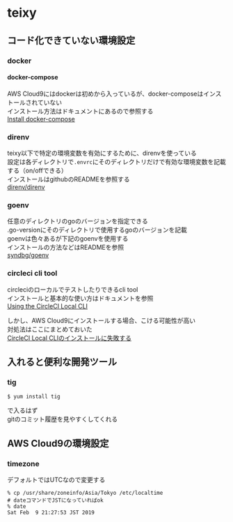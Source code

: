 # teixy

## コード化できていない環境設定
### docker
#### docker-compose
AWS Cloud9にはdockerは初めから入っているが、docker-composeはインストールされていない  
インストール方法はドキュメントにあるので参照する  
[Install docker-compose](https://docs.docker.com/compose/install/)  

### direnv
teixy以下で特定の環境変数を有効にするために、direnvを使っている  
設定は各ディレクトリで`.envrc`にそのディレクトリだけで有効な環境変数を記載する（on/offできる）  
インストールはgithubのREADMEを参照する  
[direnv/direnv](https://github.com/direnv/direnv)  

### goenv
任意のディレクトリのgoのバージョンを指定できる  
.go-versionにそのディレクトリで使用するgoのバージョンを記載  
goenvは色々あるが下記のgoenvを使用する  
インストールの方法などはREADMEを参照  
[syndbg/goenv](https://github.com/syndbg/goenv)  

### circleci cli tool
circleciのローカルでテストしたりできるcli tool  
インストールと基本的な使い方はドキュメントを参照  
[Using the CircleCI Local CLI](https://circleci.com/docs/2.0/local-cli/)  
  
しかし、AWS Cloud9にインストールする場合、こける可能性が高い  
対処法はここにまとめておいた  
[CircleCI Local CLIのインストールに失敗する](https://qiita.com/tanden/items/fac327992314ec0fa24a)  

## 入れると便利な開発ツール
### tig
```
$ yum install tig
```
で入るはず  
gitのコミット履歴を見やすくしてくれる

## AWS Cloud9の環境設定

### timezone
デフォルトではUTCなので変更する　　
```
% cp /usr/share/zoneinfo/Asia/Tokyo /etc/localtime
# dateコマンドでJSTになっていればok
% date
Sat Feb  9 21:27:53 JST 2019
```

